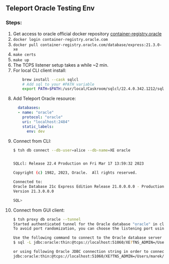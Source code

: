 ## Teleport Oracle Testing Env

### Steps: 
1) Get access to oracle official docker repository [container-registry.oracle](https://container-registry.oracle.com/ords/f?p=113:10::::::)
2) `docker login container-registry.oracle.com`
3) `docker pull container-registry.oracle.com/database/express:21.3.0-xe`
4) `make certs`
5) `make up`
6) The TCPS listener setup takes a while ~2 min.
7) For local CLI client install: 
    ```bash
        brew install --cask sqlcl 
        # Add sql to your #PATH variable
        export PATH=$PATH:/usr/local/Caskroom/sqlcl/22.4.0.342.1212/sqlcl/bin
    ```
8) Add Teleport Oracle resource:
    ```yaml
      databases:
      - name: "oracle"
        protocol: "oracle"
        uri: "localhost:2484"
        static_labels:
          env: dev
    ```
9) Connect from CLI:
    ```bash
    $ tsh db connect --db-user=alice --db-name=XE oracle


    SQLcl: Release 22.4 Production on Fri Mar 17 13:59:32 2023

    Copyright (c) 1982, 2023, Oracle.  All rights reserved.

    Connected to:
    Oracle Database 21c Express Edition Release 21.0.0.0.0 - Production
    Version 21.3.0.0.0

    SQL>

    ```
10) Connect from GUI client:
    ```bash
    $ tsh proxy db oracle --tunnel
    Started authenticated tunnel for the Oracle database "oracle" in cluster "ice-berg.dev" on 127.0.0.1:51060.
    To avoid port randomization, you can choose the listening port using the --port flag.

    Use the following command to connect to the Oracle database server using CLI:
    $ sql -L jdbc:oracle:thin:@tcps://localhost:51060/XE?TNS_ADMIN=/Users/marek/.tsh/keys/ice-berg.dev/marek-db/ice-berg.dev/oracle-wallet

    or using following Oracle JDBC connection string in order to connect with other GUI/CLI clients:
    jdbc:oracle:thin:@tcps://localhost:51060/XE?TNS_ADMIN=/Users/marek/.tsh/keys/ice-berg.dev/marek-db/ice-berg.dev/oracle-wallet
    ```
